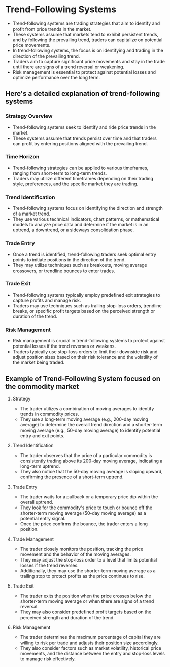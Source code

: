 # Trend-Following Systems

- Trend-following systems are trading strategies that aim to identify and profit from price trends in the market.
- These systems assume that markets tend to exhibit persistent trends, and by following the prevailing trend, traders can capitalize on potential price movements.
- In trend-following systems, the focus is on identifying and trading in the direction of the prevailing trend.
- Traders aim to capture significant price movements and stay in the trade until there are signs of a trend reversal or weakening.
- Risk management is essential to protect against potential losses and optimize performance over the long term.

## Here's a detailed explanation of trend-following systems
### Strategy Overview

- Trend-following systems seek to identify and ride price trends in the market.
- These systems assume that trends persist over time and that traders can profit by entering positions aligned with the prevailing trend.

### Time Horizon

- Trend-following strategies can be applied to various timeframes, ranging from short-term to long-term trends.
- Traders may utilize different timeframes depending on their trading style, preferences, and the specific market they are trading.

### Trend Identification

- Trend-following systems focus on identifying the direction and strength of a market trend.
- They use various technical indicators, chart patterns, or mathematical models to analyze price data and determine if the market is in an uptrend, a downtrend, or a sideways consolidation phase.

### Trade Entry

- Once a trend is identified, trend-following traders seek optimal entry points to initiate positions in the direction of the trend.
- They may utilize techniques such as breakouts, moving average crossovers, or trendline bounces to enter trades.

### Trade Exit

- Trend-following systems typically employ predefined exit strategies to capture profits and manage risk.
- Traders may use techniques such as trailing stop-loss orders, trendline breaks, or specific profit targets based on the perceived strength or duration of the trend.

### Risk Management

- Risk management is crucial in trend-following systems to protect against potential losses if the trend reverses or weakens.
- Traders typically use stop-loss orders to limit their downside risk and adjust position sizes based on their risk tolerance and the volatility of the market being traded.

## Example of Trend-Following System focused on the commodity market

1. Strategy
    - The trader utilizes a combination of moving averages to identify trends in commodity prices.
    - They use a long-term moving average (e.g., 200-day moving average) to determine the overall trend direction and a shorter-term moving average (e.g., 50-day moving average) to identify potential entry and exit points.

2. Trend Identification
    - The trader observes that the price of a particular commodity is consistently trading above its 200-day moving average, indicating a long-term uptrend.
    - They also notice that the 50-day moving average is sloping upward, confirming the presence of a short-term uptrend.

3. Trade Entry
    - The trader waits for a pullback or a temporary price dip within the overall uptrend.
    - They look for the commodity's price to touch or bounce off the shorter-term moving average (50-day moving average) as a potential entry signal.
    - Once the price confirms the bounce, the trader enters a long position.

4. Trade Management
    - The trader closely monitors the position, tracking the price movement and the behavior of the moving averages.
    - They may adjust the stop-loss order to a level that limits potential losses if the trend reverses.
    - Additionally, they may use the shorter-term moving average as a trailing stop to protect profits as the price continues to rise.

5. Trade Exit
    - The trader exits the position when the price crosses below the shorter-term moving average or when there are signs of a trend reversal.
    - They may also consider predefined profit targets based on the perceived strength and duration of the trend.

6. Risk Management
    - The trader determines the maximum percentage of capital they are willing to risk per trade and adjusts their position size accordingly.
    - They also consider factors such as market volatility, historical price movements, and the distance between the entry and stop-loss levels to manage risk effectively.
